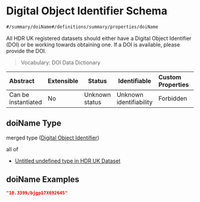 # Digital Object Identifier Schema

```txt
#/summary/doiName#/definitions/summary/properties/doiName
```

All HDR UK registered datasets should either have a Digital Object Identifier (DOI) or be working towards obtaining one. If a DOI is available, please provide the DOI.


> Vocabulary: DOI Data Dictionary 
>

| Abstract            | Extensible | Status         | Identifiable            | Custom Properties | Additional Properties | Access Restrictions | Defined In                                                                                         |
| :------------------ | ---------- | -------------- | ----------------------- | :---------------- | --------------------- | ------------------- | -------------------------------------------------------------------------------------------------- |
| Can be instantiated | No         | Unknown status | Unknown identifiability | Forbidden         | Allowed               | none                | [dataset.schema.json\*](../../../schema/dataset/latest/dataset.schema.json "open original schema") |

## doiName Type

merged type ([Digital Object Identifier](dataset-definitions-summary-properties-digital-object-identifier.md))

all of

-   [Untitled undefined type in HDR UK Dataset](dataset-definitions-summary-properties-digital-object-identifier-allof-0.md "check type definition")

## doiName Examples

```json
"10.3399/bjgp17X692645"
```
